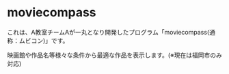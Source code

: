 # moviecompass

これは、A教室チームAが一丸となり開発したプログラム「moviecompass(通称：ムビコン)」です。

映画館や作品名等様々な条件から最適な作品を表示します。(※現在は福岡市のみ対応)
